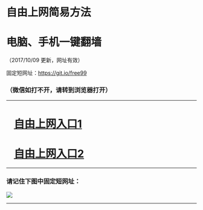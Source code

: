 ﻿# 自由上网简易方法

# 电脑、手机一键翻墙

（2017/10/09 更新，网址有效）

固定短网址：https://git.io/free99

### （微信如打不开，请转到浏览器打开）


***





# &nbsp;&nbsp; <a href="http://ft821318137.fwq-tz-1001.info/fwqtz01.html?t=100900125642 " target="_blank">自由上网入口1</a>
# &nbsp;&nbsp; <a href="http://ft1685711123.fwq-tz-1002.info/fwqtz02.html?t=100900115144 " target="_blank">自由上网入口2</a>
***

### 请记住下图中固定短网址：

<img src="https://s3-us-west-2.amazonaws.com/fwq-1001/yjfq-20170905okok.png" /> 


***

